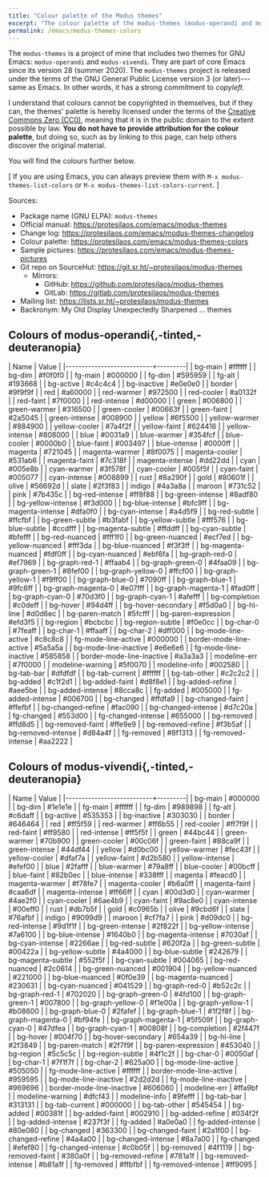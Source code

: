 ```yaml
---
title: "Colour palette of the Modus themes"
excerpt: "The colour palette of the modus-themes (modus-operandi and modus-vivendi)."
permalink: /emacs/modus-themes-colors
---
```


The `modus-themes` is a project of mine that includes two themes for GNU
Emacs: `modus-operandi` and `modus-vivendi`.  They are part of core
Emacs since its version 28 (summer 2020).  The `modus-themes` project is
released under the terms of the GNU General Public License version 3 (or
later)---same as Emacs.  In other words, it has a strong commitment to
_copyleft_.

I understand that colours cannot be copyrighted in themselves, but if
they can, the themes' palette is hereby licensed under the terms of the
[Creative Commons Zero (CC0)](https://creativecommons.org/publicdomain/zero/1.0/legalcode),
meaning that it is in the public domain to the extent possible by law.
**You do not have to provide attribution for the colour palette**, but
doing so, such as by linking to this page, can help others discover the
original material.

You will find the colours further below.

[ If you are using Emacs, you can always preview them with `M-x
modus-themes-list-colors` or `M-x modus-themes-list-colors-current`. ]

Sources:

+ Package name (GNU ELPA): `modus-themes`
+ Official manual: <https://protesilaos.com/emacs/modus-themes>
+ Change log: <https://protesilaos.com/emacs/modus-themes-changelog>
+ Colour palette: <https://protesilaos.com/emacs/modus-themes-colors>
+ Sample pictures: <https://protesilaos.com/emacs/modus-themes-pictures>
+ Git repo on SourceHut: <https://git.sr.ht/~protesilaos/modus-themes>
  - Mirrors:
    + GitHub: <https://github.com/protesilaos/modus-themes>
    + GitLab: <https://gitlab.com/protesilaos/modus-themes>
+ Mailing list: <https://lists.sr.ht/~protesilaos/modus-themes>
+ Backronym: My Old Display Unexpectedly Sharpened ... themes

## Colours of modus-operandi{,-tinted,-deuteranopia}

| Name                      | Value   |
|---------------------------+---------|
| bg-main                   | #ffffff |
| bg-dim                    | #f0f0f0 |
| fg-main                   | #000000 |
| fg-dim                    | #595959 |
| fg-alt                    | #193668 |
| bg-active                 | #c4c4c4 |
| bg-inactive               | #e0e0e0 |
| border                    | #9f9f9f |
| red                       | #a60000 |
| red-warmer                | #972500 |
| red-cooler                | #a0132f |
| red-faint                 | #7f0000 |
| red-intense               | #d00000 |
| green                     | #006800 |
| green-warmer              | #316500 |
| green-cooler              | #00663f |
| green-faint               | #2a5045 |
| green-intense             | #008900 |
| yellow                    | #6f5500 |
| yellow-warmer             | #884900 |
| yellow-cooler             | #7a4f2f |
| yellow-faint              | #624416 |
| yellow-intense            | #808000 |
| blue                      | #0031a9 |
| blue-warmer               | #354fcf |
| blue-cooler               | #0000b0 |
| blue-faint                | #003497 |
| blue-intense              | #0000ff |
| magenta                   | #721045 |
| magenta-warmer            | #8f0075 |
| magenta-cooler            | #531ab6 |
| magenta-faint             | #7c318f |
| magenta-intense           | #dd22dd |
| cyan                      | #005e8b |
| cyan-warmer               | #3f578f |
| cyan-cooler               | #005f5f |
| cyan-faint                | #005077 |
| cyan-intense              | #008899 |
| rust                      | #8a290f |
| gold                      | #80601f |
| olive                     | #56692d |
| slate                     | #2f3f83 |
| indigo                    | #4a3a8a |
| maroon                    | #731c52 |
| pink                      | #7b435c |
| bg-red-intense            | #ff8f88 |
| bg-green-intense          | #8adf80 |
| bg-yellow-intense         | #f3d000 |
| bg-blue-intense           | #bfc9ff |
| bg-magenta-intense        | #dfa0f0 |
| bg-cyan-intense           | #a4d5f9 |
| bg-red-subtle             | #ffcfbf |
| bg-green-subtle           | #b3fabf |
| bg-yellow-subtle          | #fff576 |
| bg-blue-subtle            | #ccdfff |
| bg-magenta-subtle         | #ffddff |
| bg-cyan-subtle            | #bfefff |
| bg-red-nuanced            | #fff1f0 |
| bg-green-nuanced          | #ecf7ed |
| bg-yellow-nuanced         | #fff3da |
| bg-blue-nuanced           | #f3f3ff |
| bg-magenta-nuanced        | #fdf0ff |
| bg-cyan-nuanced           | #ebf6fa |
| bg-graph-red-0            | #ef7969 |
| bg-graph-red-1            | #ffaab4 |
| bg-graph-green-0          | #4faa09 |
| bg-graph-green-1          | #8fef00 |
| bg-graph-yellow-0         | #ffcf00 |
| bg-graph-yellow-1         | #f9ff00 |
| bg-graph-blue-0           | #7090ff |
| bg-graph-blue-1           | #9fc6ff |
| bg-graph-magenta-0        | #e07fff |
| bg-graph-magenta-1        | #fad0ff |
| bg-graph-cyan-0           | #70d3f0 |
| bg-graph-cyan-1           | #afefff |
| bg-completion             | #c0deff |
| bg-hover                  | #94d4ff |
| bg-hover-secondary        | #f5d0a0 |
| bg-hl-line                | #d0d6ec |
| bg-paren-match            | #5fcfff |
| bg-paren-expression       | #efd3f5 |
| bg-region                 | #bcbcbc |
| bg-region-subtle          | #f0e0cc |
| bg-char-0                 | #7feaff |
| bg-char-1                 | #ffaaff |
| bg-char-2                 | #dff000 |
| bg-mode-line-active       | #c8c8c8 |
| fg-mode-line-active       | #000000 |
| border-mode-line-active   | #5a5a5a |
| bg-mode-line-inactive     | #e6e6e6 |
| fg-mode-line-inactive     | #585858 |
| border-mode-line-inactive | #a3a3a3 |
| modeline-err              | #7f0000 |
| modeline-warning          | #5f0070 |
| modeline-info             | #002580 |
| bg-tab-bar                | #dfdfdf |
| bg-tab-current            | #ffffff |
| bg-tab-other              | #c2c2c2 |
| bg-added                  | #c1f2d1 |
| bg-added-faint            | #d8f8e1 |
| bg-added-refine           | #aee5be |
| bg-added-intense          | #8cca8c |
| fg-added                  | #005000 |
| fg-added-intense          | #006700 |
| bg-changed                | #ffdfa9 |
| bg-changed-faint          | #ffefbf |
| bg-changed-refine         | #fac090 |
| bg-changed-intense        | #d7c20a |
| fg-changed                | #553d00 |
| fg-changed-intense        | #655000 |
| bg-removed                | #ffd8d5 |
| bg-removed-faint          | #ffe9e9 |
| bg-removed-refine         | #f3b5af |
| bg-removed-intense        | #d84a4f |
| fg-removed                | #8f1313 |
| fg-removed-intense        | #aa2222 |

## Colours of modus-vivendi{,-tinted,-deuteranopia}

| Name                      | Value   |
|---------------------------+---------|
| bg-main                   | #000000 |
| bg-dim                    | #1e1e1e |
| fg-main                   | #ffffff |
| fg-dim                    | #989898 |
| fg-alt                    | #c6daff |
| bg-active                 | #535353 |
| bg-inactive               | #303030 |
| border                    | #646464 |
| red                       | #ff5f59 |
| red-warmer                | #ff6b55 |
| red-cooler                | #ff7f9f |
| red-faint                 | #ff9580 |
| red-intense               | #ff5f5f |
| green                     | #44bc44 |
| green-warmer              | #70b900 |
| green-cooler              | #00c06f |
| green-faint               | #88ca9f |
| green-intense             | #44df44 |
| yellow                    | #d0bc00 |
| yellow-warmer             | #fec43f |
| yellow-cooler             | #dfaf7a |
| yellow-faint              | #d2b580 |
| yellow-intense            | #efef00 |
| blue                      | #2fafff |
| blue-warmer               | #79a8ff |
| blue-cooler               | #00bcff |
| blue-faint                | #82b0ec |
| blue-intense              | #338fff |
| magenta                   | #feacd0 |
| magenta-warmer            | #f78fe7 |
| magenta-cooler            | #b6a0ff |
| magenta-faint             | #caa6df |
| magenta-intense           | #ff66ff |
| cyan                      | #00d3d0 |
| cyan-warmer               | #4ae2f0 |
| cyan-cooler               | #6ae4b9 |
| cyan-faint                | #9ac8e0 |
| cyan-intense              | #00eff0 |
| rust                      | #db7b5f |
| gold                      | #c0965b |
| olive                     | #9cbd6f |
| slate                     | #76afbf |
| indigo                    | #9099d9 |
| maroon                    | #cf7fa7 |
| pink                      | #d09dc0 |
| bg-red-intense            | #9d1f1f |
| bg-green-intense          | #2f822f |
| bg-yellow-intense         | #7a6100 |
| bg-blue-intense           | #1640b0 |
| bg-magenta-intense        | #7030af |
| bg-cyan-intense           | #2266ae |
| bg-red-subtle             | #620f2a |
| bg-green-subtle           | #00422a |
| bg-yellow-subtle          | #4a4000 |
| bg-blue-subtle            | #242679 |
| bg-magenta-subtle         | #552f5f |
| bg-cyan-subtle            | #004065 |
| bg-red-nuanced            | #2c0614 |
| bg-green-nuanced          | #001904 |
| bg-yellow-nuanced         | #221000 |
| bg-blue-nuanced           | #0f0e39 |
| bg-magenta-nuanced        | #230631 |
| bg-cyan-nuanced           | #041529 |
| bg-graph-red-0            | #b52c2c |
| bg-graph-red-1            | #702020 |
| bg-graph-green-0          | #4fd100 |
| bg-graph-green-1          | #007800 |
| bg-graph-yellow-0         | #f1e00a |
| bg-graph-yellow-1         | #b08600 |
| bg-graph-blue-0           | #2fafef |
| bg-graph-blue-1           | #1f2f8f |
| bg-graph-magenta-0        | #bf94fe |
| bg-graph-magenta-1        | #5f509f |
| bg-graph-cyan-0           | #47dfea |
| bg-graph-cyan-1           | #00808f |
| bg-completion             | #2f447f |
| bg-hover                  | #004f70 |
| bg-hover-secondary        | #654a39 |
| bg-hl-line                | #2f3849 |
| bg-paren-match            | #2f7f9f |
| bg-paren-expression       | #453040 |
| bg-region                 | #5c5c5c |
| bg-region-subtle          | #4f1c2f |
| bg-char-0                 | #0050af |
| bg-char-1                 | #7f1f7f |
| bg-char-2                 | #625a00 |
| bg-mode-line-active       | #505050 |
| fg-mode-line-active       | #ffffff |
| border-mode-line-active   | #959595 |
| bg-mode-line-inactive     | #2d2d2d |
| fg-mode-line-inactive     | #969696 |
| border-mode-line-inactive | #606060 |
| modeline-err              | #ffa9bf |
| modeline-warning          | #dfcf43 |
| modeline-info             | #9fefff |
| bg-tab-bar                | #313131 |
| bg-tab-current            | #000000 |
| bg-tab-other              | #545454 |
| bg-added                  | #00381f |
| bg-added-faint            | #002910 |
| bg-added-refine           | #034f2f |
| bg-added-intense          | #237f3f |
| fg-added                  | #a0e0a0 |
| fg-added-intense          | #80e080 |
| bg-changed                | #363300 |
| bg-changed-faint          | #2a1f00 |
| bg-changed-refine         | #4a4a00 |
| bg-changed-intense        | #8a7a00 |
| fg-changed                | #efef80 |
| fg-changed-intense        | #c0b05f |
| bg-removed                | #4f1119 |
| bg-removed-faint          | #380a0f |
| bg-removed-refine         | #781a1f |
| bg-removed-intense        | #b81a1f |
| fg-removed                | #ffbfbf |
| fg-removed-intense        | #ff9095 |

